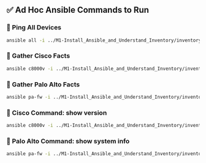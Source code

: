 ## ✅ Ad Hoc Ansible Commands to Run

### 🔹 Ping All Devices
```bash
ansible all -i ../M1-Install_Ansible_and_Understand_Inventory/inventory.ini -m ping
```

### 🔹 Gather Cisco Facts
```bash
ansible c8000v -i ../M1-Install_Ansible_and_Understand_Inventory/inventory.ini -m ios_facts -c network_cli
```

### 🔹 Gather Palo Alto Facts
```bash
ansible pa-fw -i ../M1-Install_Ansible_and_Understand_Inventory/inventory.ini -m panos_facts -c httpapi
```

### 🔹 Cisco Command: show version
```bash
ansible c8000v -i ../M1-Install_Ansible_and_Understand_Inventory/inventory.ini -m ios_command -a "commands=['show version']"
```

### 🔹 Palo Alto Command: show system info
```bash
ansible pa-fw -i ../M1-Install_Ansible_and_Understand_Inventory/inventory.ini -m panos_op -a "cmd='show system info'" -c httpapi
```
